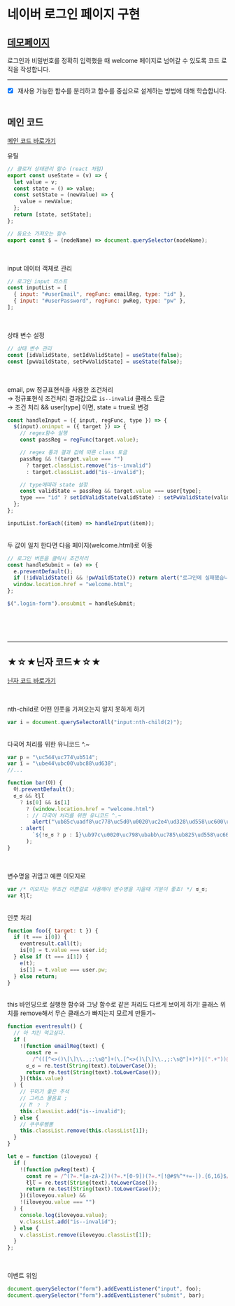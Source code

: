 # 네이버 로그인 페이지 구현

## [데모페이지](https://js-homework-mission-01.vercel.app/)

로그인과 비밀번호를 정확히 입력했을 때 welcome 페이지로 넘어갈 수 있도록 코드 로직을 작성합니다.

---

- [x] 재사용 가능한 함수를 분리하고 함수를 중심으로 설계하는 방법에 대해 학습합니다.
      <br>
      <br>

## 메인 코드

[메인 코드 바로가기](./js/main.js)

유틸

```js
// 클로저 상태관리 함수 (react 처럼)
export const useState = (v) => {
  let value = v;
  const state = () => value;
  const setState = (newValue) => {
    value = newValue;
  };
  return [state, setState];
};

// 돔요소 가져오는 함수
export const $ = (nodeName) => document.querySelector(nodeName);
```

<br>

input 데이터 객체로 관리

```js
// 로그인 input 리스트
const inputList = [
  { input: "#userEmail", regFunc: emailReg, type: "id" },
  { input: "#userPassword", regFunc: pwReg, type: "pw" },
];
```

<br>

상태 변수 설정

```js
// 상태 변수 관리
const [idValidState, setIdValidState] = useState(false);
const [pwVaildState, setPwValidState] = useState(false);
```

<br>

email, pw 정규표현식을 사용한 조건처리 <br>
→ 정규표현식 조건처리 결과값으로 <code>is--invalid</code> 클래스 토글 <br>
→ 조건 처리 && user[type] 이면, state = true로 변경

```js
const handleInput = ({ input, regFunc, type }) => {
  $(input).oninput = ({ target }) => {
    // regex함수 실행
    const passReg = regFunc(target.value);

    // regex 통과 결과 값에 따른 class 토글
    passReg && !(target.value === "")
      ? target.classList.remove("is--invalid")
      : target.classList.add("is--invalid");

    // type에따라 state 설정
    const validState = passReg && target.value === user[type];
    type === "id" ? setIdValidState(validState) : setPwValidState(validState);
  };
};

inputList.forEach((item) => handleInput(item));
```

<br>
두 값이 일치 한다면 다음 페이지(welcome.html)로 이동

```js
// 로그인 버튼을 클릭시 조건처리
const handleSubmit = (e) => {
  e.preventDefault();
  if (!idValidState() && !pwVaildState()) return alert("로그인에 실패했습니다.");
  window.location.href = "welcome.html";
};

$(".login-form").onsubmit = handleSubmit;
```

<br>
<br>
<br>

---

## ★☆★닌자 코드★☆★

[닌자 코드 바로가기](./js/ninja.js)

<br>

nth-child로 어떤 인풋을 가져오는지 알지 못하게 하기

```js
var i = document.querySelectorAll("input:nth-child(2)");
```

<br>
다국어 처리를 위한 유니코드 ^.~

```js
var p = "\uc544\uc774\ub514";
var ĩ = "\ube44\ubc00\ubc88\ud638";
//...

function bar(아) {
  아.preventDefault();
  ಠ_ಠ && łļľ
    ? is[0] && is[1]
      ? (window.location.href = "welcome.html")
      : // 다국어 처리를 위한 유니코드 ^.~
        alert("\ub85c\uadf8\uc778\uc5d0\u0020\uc2e4\ud328\ud558\uc600\uc2b5\ub2c8\ub2e4\u002e")
    : alert(
        `${!ಠ_ಠ ? p : ĩ}\ub97c\u0020\uc798\ubabb\uc785\ub825\ud558\uc600\uc2b5\ub2c8\ub2e4\u002e`
      );
}
```

<br>

변수명을 귀엽고 예쁜 이모지로

```js
var /* 이모지는 무조건 이쁜걸로 사용해야 변수명을 지을때 기분이 좋죠! */ ಠ_ಠ;
var łļľ;
```

<br>
인풋 처리

```js
function foo({ target: t }) {
  if (t === i[0]) {
    eventresult.call(t);
    is[0] = t.value === user.id;
  } else if (t === i[1]) {
    e(t);
    is[1] = t.value === user.pw;
  } else return;
}
```

<br>
this 바인딩으로 실행한 함수와 그냥 함수로 같은 처리도 다르게 보이게 하기!
클래스 위치를 remove해서 무슨 클래스가 빠지는지 모르게 만들기~

```js
function eventresult() {
  // 아 치킨 먹고싶다.
  if (
    !(function emailReg(text) {
      const re =
        /^(([^<>()\[\]\\.,;:\s@"]+(\.[^<>()\[\]\\.,;:\s@"]+)*)|(".+"))@((\[[0-9]{1,3}\.[0-9]{1,3}\.[0-9]{1,3}\.[0-9]{1,3}\])|(([a-zA-Z\-0-9]+\.)+[a-zA-Z]{2,}))$/;
      ಠ_ಠ = re.test(String(text).toLowerCase());
      return re.test(String(text).toLowerCase());
    })(this.value)
  ) {
    // 꾸미기 좋은 주석
    // 그리스 물음표 ;
    // ⁇ ﹖ ？
    this.classList.add("is--invalid");
  } else {
    // 쿠쿠루삥뽕
    this.classList.remove(this.classList[1]);
  }
}

let e = function (iloveyou) {
  if (
    !(function pwReg(text) {
      const re = /^(?=.*[a-zA-Z])(?=.*[0-9])(?=.*[!@#$%^*+=-]).{6,16}$/;
      łļľ = re.test(String(text).toLowerCase());
      return re.test(String(text).toLowerCase());
    })(iloveyou.value) &&
    !(iloveyou.value === "")
  ) {
    console.log(iloveyou.value);
    v.classList.add("is--invalid");
  } else {
    v.classList.remove(iloveyou.classList[1]);
  }
};
```

<br>

이벤트 위임

```js
document.querySelector("form").addEventListener("input", foo);
document.querySelector("form").addEventListener("submit", bar);
```
